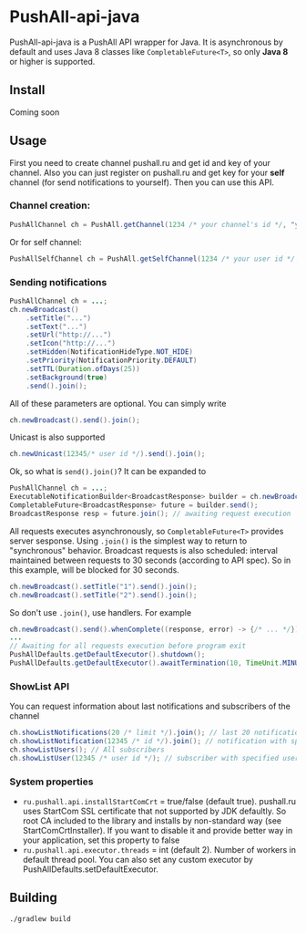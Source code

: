 # PushAll-api-java
PushAll-api-java is a PushAll API wrapper for Java. It is asynchronous by default and uses Java 8
 classes like `CompletableFuture<T>`, so only **Java 8** or higher is supported.

## Install
Coming soon

## Usage
First you need to create channel pushall.ru and get id and key of your channel. Also you can just register
 on pushall.ru and get key for your **self** channel (for send notifications to yourself). Then you can use
 this API.

### Channel creation:
```java
PushAllChannel ch = PushAll.getChannel(1234 /* your channel's id */, "your channel's key");
```
Or for self channel:
```java
PushAllSelfChannel ch = PushAll.getSelfChannel(1234 /* your user id */, "your self key");
```

### Sending notifications
```java
PushAllChannel ch = ...;
ch.newBroadcast()
	.setTitle("...")
	.setText("...")
	.setUrl("http://...")
	.setIcon("http://...")
	.setHidden(NotificationHideType.NOT_HIDE)
	.setPriority(NotificationPriority.DEFAULT)
	.setTTL(Duration.ofDays(25))
	.setBackground(true)
	.send().join();
```
All of these parameters are optional. You can simply write
```java
ch.newBroadcast().send().join();
```
Unicast is also supported
```java
ch.newUnicast(12345/* user id */).send().join();
```
Ok, so what is `send().join()`? It can be expanded to
```java
PushAllChannel ch = ...;
ExecutableNotificationBuilder<BroadcastResponse> builder = ch.newBroadcast();
CompletableFuture<BroadcastResponse> future = builder.send();
BroadcastResponse resp = future.join(); // awaiting request execution
```
All requests executes asynchronously, so `CompletableFuture<T>` provides server sesponse.
 Using `.join()` is the simplest way to return to "synchronous" behavior. Broadcast requests is also
 scheduled: interval maintained between requests to 30 seconds (according to API spec).
 So in this example, will be blocked for 30 seconds.
```java
ch.newBroadcast().setTitle("1").send().join();
ch.newBroadcast().setTitle("2").send().join();
```
So don't use `.join()`, use handlers. For example
```java
ch.newBroadcast().send().whenComplete((response, error) -> {/* ... */});
...
// Awaiting for all requests execution before program exit
PushAllDefaults.getDefaultExecutor().shutdown();
PushAllDefaults.getDefaultExecutor().awaitTermination(10, TimeUnit.MINUTES);
```

### ShowList API
You can request information about last notifications and subscribers of the channel
```java
ch.showListNotifications(20 /* limit */).join(); // last 20 notifications
ch.showListNotification(12345 /* id */).join(); // notification with specified id
ch.showListUsers(); // All subscribers
ch.showListUser(12345 /* user id */); // subscriber with specified user id
```

### System properties
* `ru.pushall.api.installStartComCrt` = true/false (default true). pushall.ru uses StartCom SSL certificate
 that not supported by JDK defaultly. So root CA included to the library and installs by non-standard way
 (see StartComCrtInstaller). If you want to disable it and provide better way in your application, set this
 property to false
* `ru.pushall.api.executor.threads` = int (default 2). Number of workers in default thread pool. You
 can also set any custom executor by PushAllDefaults.setDefaultExecutor.

## Building
```shell
./gradlew build
```